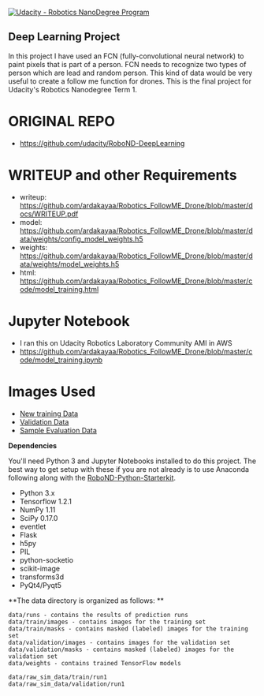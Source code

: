 [![Udacity - Robotics NanoDegree Program](https://s3-us-west-1.amazonaws.com/udacity-robotics/Extra+Images/RoboND_flag.png)](https://www.udacity.com/robotics)

## Deep Learning Project ##

In this project I have used an FCN (fully-convolutional neural network) to paint pixels that is part of a person. FCN needs to recognize two types of person which are lead and random person. This kind of data would be very useful to create a follow me function for drones. This is the final project for Udacity's Robotics Nanodegree Term 1. 

# ORIGINAL REPO
- https://github.com/udacity/RoboND-DeepLearning

# WRITEUP and other Requirements
- writeup: https://github.com/ardakayaa/Robotics_FollowME_Drone/blob/master/docs/WRITEUP.pdf
- model: https://github.com/ardakayaa/Robotics_FollowME_Drone/blob/master/data/weights/config_model_weights.h5
- weights: https://github.com/ardakayaa/Robotics_FollowME_Drone/blob/master/data/weights/model_weights.h5
- html: https://github.com/ardakayaa/Robotics_FollowME_Drone/blob/master/code/model_training.html

# Jupyter Notebook 
- I ran this on Udacity Robotics Laboratory Community AMI in AWS 
- https://github.com/ardakayaa/Robotics_FollowME_Drone/blob/master/code/model_training.ipynb

# Images Used
- [New training Data](https://s3-us-west-1.amazonaws.com/udacity-robotics/Deep+Learning+Data/Lab/train.zip)
- [Validation Data](https://s3-us-west-1.amazonaws.com/udacity-robotics/Deep+Learning+Data/Lab/validation.zip)
- [Sample Evaluation Data](https://s3-us-west-1.amazonaws.com/udacity-robotics/Deep+Learning+Data/Project/sample_evaluation_data.zip)

**Dependencies**

You'll need Python 3 and Jupyter Notebooks installed to do this project.  The best way to get setup with these if you are not already is to use Anaconda following along with the [RoboND-Python-Starterkit](https://github.com/udacity/RoboND-Python-StarterKit).

* Python 3.x
* Tensorflow 1.2.1
* NumPy 1.11
* SciPy 0.17.0
* eventlet 
* Flask
* h5py
* PIL
* python-socketio
* scikit-image
* transforms3d
* PyQt4/Pyqt5

**The data directory is organized as follows: **

```
data/runs - contains the results of prediction runs
data/train/images - contains images for the training set
data/train/masks - contains masked (labeled) images for the training set
data/validation/images - contains images for the validation set
data/validation/masks - contains masked (labeled) images for the validation set
data/weights - contains trained TensorFlow models

data/raw_sim_data/train/run1
data/raw_sim_data/validation/run1
```